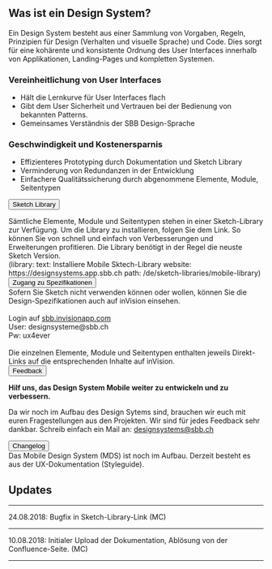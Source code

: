 ## Was ist ein Design System?
Ein Design System besteht aus einer Sammlung von Vorgaben, Regeln, Prinzipien für Design (Verhalten und visuelle Sprache) und Code.
Dies sorgt für eine kohärente und konsistente Ordnung des User Interfaces innerhalb von Applikationen, Landing-Pages und kompletten Systemen.

### Vereinheitlichung von User Interfaces
* Hält die Lernkurve für User Interfaces flach
* Gibt dem User Sicherheit und Vertrauen bei der Bedienung von bekannten Patterns.
* Gemeinsames Verständnis der SBB Design-Sprache

### Geschwindigkeit und Kostenersparnis 
* Effizienteres Prototyping durch Dokumentation und Sketch Library
* Verminderung von Redundanzen in der Entwicklung
* Einfachere Qualitätssicherung durch abgenommene Elemente, Module, Seitentypen

<button class="accordion">Sketch Library</button>
<div class="panel">
<div class="panel-conent">
Sämtliche Elemente, Module und Seitentypen stehen in einer Sketch-Library zur Verfügung. Um die Library zu installieren, folgen Sie dem Link. So können Sie von schnell und einfach von Verbesserungen und Erweiterungen profitieren. Die Library benötigt in der Regel die neuste Sketch Version.
<br>
(library: text: Installiere Mobile Sktech-Library website: https://designsystems.app.sbb.ch path: /de/sketch-libraries/mobile-library)
</div>
</div>
<button class="accordion">Zugang zu Spezifikationen</button>
<div class="panel">
<div class="panel-conent">
Sofern Sie Sketch nicht verwenden können oder wollen, können Sie die Design-Spezifikationen auch auf inVision einsehen.<br><br>
Login auf <a href="https://sbb.invisionapp.com/">sbb.invisionapp.com</a><br>
User: designsysteme@sbb.ch<br>
Pw: ux4ever<br><br>
Die einzelnen Elemente, Module und Seitentypen enthalten jeweils Direkt-Links auf die entsprechenden Inhalte auf inVision. 
</div>
</div>
<button class="accordion">Feedback</button>
<div class="panel">
<div class="panel-conent">
	
**Hilf uns, das Design System Mobile weiter zu entwickeln und zu verbessern.**

Da wir noch im Aufbau des Design Sytems sind, brauchen wir euch mit euren Fragestellungen aus den Projekten.
Wir sind für jedes Feedback sehr dankbar.
Schreib einfach ein Mail an: [designsystems@sbb.ch](mailto:designsystems@sbb.ch?subject=Feedback%20Design%20System%20Mobile)

</div>
</div>
<button class="accordion">Changelog</button>
<div class="panel">
<div class="panel-conent">
Das Mobile Design System (MDS) ist noch im Aufbau. Derzeit besteht es aus der UX-Dokumentation (Styleguide).

## Updates
* * *
24.08.2018: Bugfix in Sketch-Library-Link (MC)
* * *
10.08.2018: Initialer Upload der Dokumentation, Ablösung von der Confluence-Seite. (MC)
* * *
</div>
</div>